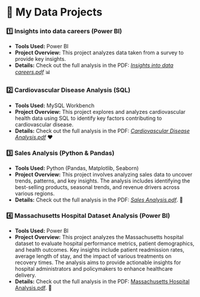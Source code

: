 # 🌟 My Data Projects

### 1️⃣ **Insights into data careers (Power BI)**  
- **Tools Used:** Power BI  
- **Project Overview:** This project analyzes data taken from a survey to provide key insights.  
- **Details:** Check out the full analysis in the PDF: [*Insights into data careers.pdf*](https://github.com/DozedCupboard/DozedCupboard/blob/main/Insights%20into%20Data%20Careers.pdf) 📊

### 2️⃣ **Cardiovascular Disease Analysis (SQL)**  
- **Tools Used:** MySQL Workbench  
- **Project Overview:** This project explores and analyzes cardiovascular health data using SQL to identify key factors contributing to cardiovascular disease.  
- **Details:** Check out the full analysis in the PDF: [*Cardiovascular Disease Analysis.pdf*](https://github.com/DozedCupboard/DozedCupboard/blob/main/Cardiovascular%20Disease%20Analysis.pdf) ❤️

### 3️⃣ **Sales Analysis (Python & Pandas)**  
- **Tools Used:** Python (Pandas, Matplotlib, Seaborn)  
- **Project Overview:** This project involves analyzing sales data to uncover trends, patterns, and key insights. The analysis includes identifying the best-selling products, seasonal trends, and revenue drivers across various regions.  
- **Details:** Check out the full analysis in the PDF: [*Sales Analysis.pdf*](https://github.com/DozedCupboard/DozedCupboard/blob/main/Sales%20Analysis.ipynb). 💼

### 4️⃣ Massachusetts Hospital Dataset Analysis (Power BI)  
- **Tools Used:** Power BI  
- **Project Overview:** This project analyzes the Massachusetts hospital dataset to evaluate hospital performance metrics, patient demographics, and health outcomes. Key insights include patient readmission rates, average length of stay, and the impact of various treatments on recovery times. The analysis aims to provide actionable insights for hospital administrators and policymakers to enhance healthcare delivery.  
- **Details:** Check out the full analysis in the PDF: [Massachusetts Hospital Analysis.pdf](https://github.com/DozedCupboard/DozedCupboard/blob/main/Massachusetts%20Hospital%20Analysis.pdf). 🏥
 
















<!---
DozedCupboard/DozedCupboard is a ✨ special ✨ repository because its `README.md` (this file) appears on your GitHub profile.
You can click the Preview link to take a look at your changes.
--->
